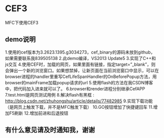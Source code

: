 # CEF3
MFC下使用CEF3

## demo说明

1.使用的cef版本为3.2623.1395.g3034273，cef_binary的源码未放到github，如果需要联系我839505138
2.此demo编译，VS2013 Update5
3.实现了C++和js交互
4.使用CEF时，加载的网页，如果里面有链接，指定target=”_blank”，则会弹出一个新的浏览窗口。如果想禁掉，让新页面在当前浏览窗口中显示，可以在browser进程的handler里重写CefLifeSpanHandler的OnBeforePopup方法，用browser的mainFrame加载popup请求的url
5.使用flash的方法在我CSDN博客中，把代码加入进来就可以了。
6.browser和render进程分别继承CefAPP
7.test.html是网页测试用例 
8.解决flash有黑框 : http://blog.csdn.net/zhuhongshu/article/details/77482985 
9.实现下载功能（是网页上触发下载，并不是MFC触发下载）
10.GO按钮增加了快捷键回车
11.增加F5刷新
12.增加前进和后退按钮

## 有什么意见请及时通知我，谢谢